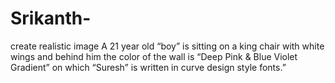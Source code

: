 # Srikanth-
 create realistic image A 21 year old “boy” is sitting on a king chair with white wings and behind him the color of the wall is “Deep Pink &amp; Blue Violet Gradient” on which “Suresh” is written in curve design style fonts.”
